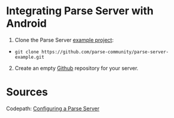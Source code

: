 # Integrating Parse Server with Android
1. Clone the Parse Server [example project](https://github.com/parse-community/parse-server-example):
- `git clone https://github.com/parse-community/parse-server-example.git`
2. Create an empty [Github](https://github.com/) repository for your server.

# Sources
Codepath: [Configuring a Parse Server](https://github.com/codepath/android_guides/wiki/Configuring-a-Parse-Server)